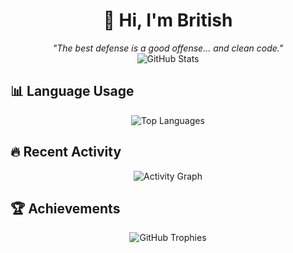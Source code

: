 # <div align="center">👋 Hi, I'm British</div>
<div align="center">
  <i>"The best defense is a good offense... and clean code."</i>
</div>
<div align="center">
  <img src="https://github-readme-stats.vercel.app/api?username=AnonymousDude10&show_icons=true&theme=tokyonight&hide_border=true&bg_color=0d1117" alt="GitHub Stats" />
</div>

## 📊 Language Usage
<div align="center">
  <img src="https://github-readme-stats.vercel.app/api/top-langs/?username=AnonymousDude10&layout=compact&theme=tokyonight&hide_border=true&bg_color=0d1117" alt="Top Languages" />
</div>

## 🔥 Recent Activity
<div align="center">
  <img src="https://github-readme-activity-graph.vercel.app/graph?username=AnonymousDude10&theme=tokyo-night&hide_border=true&bg_color=0d1117" alt="Activity Graph" />
</div>

## 🏆 Achievements
<div align="center">
  <img src="https://github-profile-trophy.vercel.app/?username=AnonymousDude10&theme=tokyonight&no-frame=true&no-bg=true&margin-w=4" alt="GitHub Trophies" />
</div>
